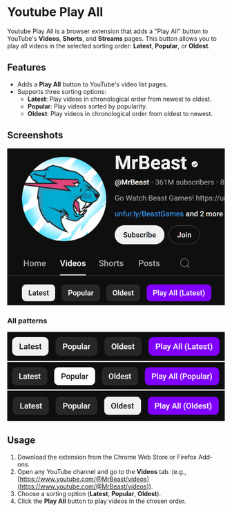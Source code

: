 ﻿# Youtube Play All

Youtube Play All is a browser extension that adds a "Play All" button to YouTube's **Videos**, **Shorts**, and **Streams** pages. This button allows you to play all videos in the selected sorting order: **Latest**, **Popular**, or **Oldest**.

## Features
- Adds a **Play All** button to YouTube's video list pages.
- Supports three sorting options:
  - **Latest**: Play videos in chronological order from newest to oldest.
  - **Popular**: Play videos sorted by popularity.
  - **Oldest**: Play videos in chronological order from oldest to newest.

## Screenshots
![Exaple](screenshots/example.png)

### All patterns
![Latest](screenshots/latest-button.png)
![Popular](screenshots/popular-button.png)
![Oldest](screenshots/oldest-button.png)

## Usage
1. Download the extension from the Chrome Web Store or Firefox Add-ons.
1. Open any YouTube channel and go to the **Videos** tab. (e.g., [https://www.youtube.com/@MrBeast/videos](https://www.youtube.com/@MrBeast/videos)).
1. Choose a sorting option (**Latest**, **Popular**, **Oldest**).
1. Click the **Play All** button to play videos in the chosen order.
